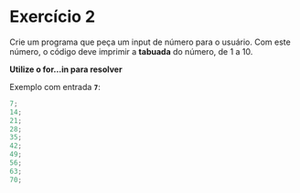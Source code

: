 # Exercício 2

Crie um programa que peça um input de número para o usuário. Com este número, o código deve imprimir a **tabuada** do número, de 1 a 10.

**Utilize o for...in para resolver**

Exemplo com entrada **`7`**:

```jsx
7;
14;
21;
28;
35;
42;
49;
56;
63;
70;
```
